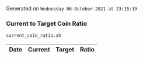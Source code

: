 Generated on `Wednesday 06-October-2021 at 23:15:19`

### Current to Target Coin Ratio
`current_coin_ratio.sh`

Date|Current|Target|Ratio
---|---|---|---
